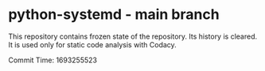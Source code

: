 # python-systemd - main branch

This repository contains frozen state of the repository.
Its history is cleared. It is used only for static code
analysis with Codacy.

Commit Time: 1693255523